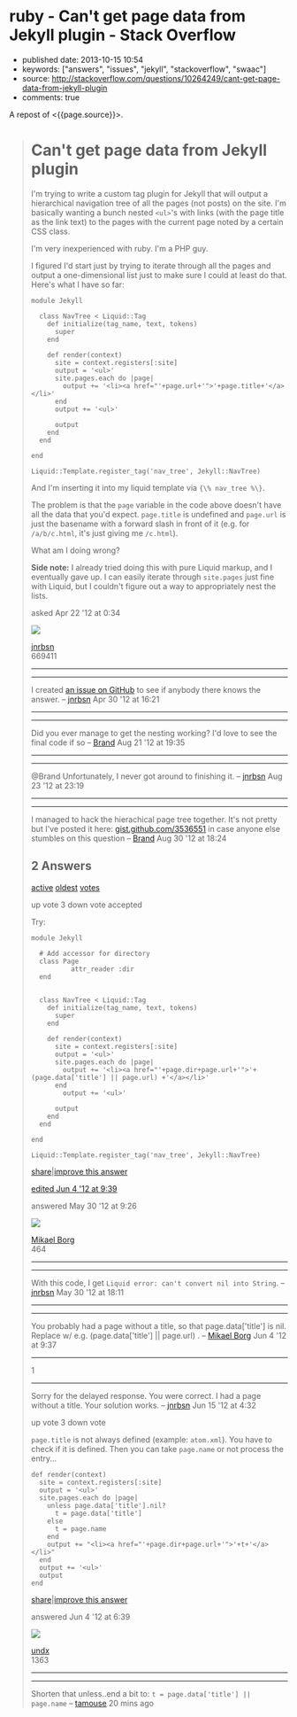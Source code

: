 # ruby - Can't get page data from Jekyll plugin - Stack Overflow

- published date: 2013-10-15 10:54
- keywords: ["answers", "issues", "jekyll", "stackoverflow", "swaac"]
- source: http://stackoverflow.com/questions/10264249/cant-get-page-data-from-jekyll-plugin
- comments: true


A repost of <{{page.source}}>.



> # Can't get page data from Jekyll plugin
> 
> I'm trying to write a custom tag plugin for Jekyll that will output a hierarchical navigation tree of all the pages (not posts) on the site. I'm basically wanting a bunch nested `<ul>`'s with links (with the page title as the link text) to the pages with the current page noted by a certain CSS class.
> 
> I'm very inexperienced with ruby. I'm a PHP guy.
> 
> I figured I'd start just by trying to iterate through all the pages and output a one-dimensional list just to make sure I could at least do that. Here's what I have so far:
> 
>     module Jekyll
> 
>       class NavTree < Liquid::Tag
>         def initialize(tag_name, text, tokens)
>           super
>         end
> 
>         def render(context)
>           site = context.registers[:site]
>           output = '<ul>'
>           site.pages.each do |page|
>             output += '<li><a href="'+page.url+'">'+page.title+'</a></li>'
>           end
>           output += '<ul>'
> 
>           output
>         end
>       end
> 
>     end
> 
>     Liquid::Template.register_tag('nav_tree', Jekyll::NavTree)
> 
> And I'm inserting it into my liquid template via `{\% nav_tree %\}`.
> 
> The problem is that the `page` variable in the code above doesn't have all the data that you'd expect. `page.title` is undefined and `page.url` is just the basename with a forward slash in front of it (e.g. for `/a/b/c.html`, it's just giving me `/c.html`).
> 
> What am I doing wrong?
> 
> **Side note:** I already tried doing this with pure Liquid markup, and I eventually gave up. I can easily iterate through `site.pages` just fine with Liquid, but I couldn't figure out a way to appropriately nest the lists.
> 
> asked Apr 22 '12 at 0:34
> 
> [](/users/451201/jnrbsn)
> 
> ![](https://www.gravatar.com/avatar/08557ea48b0f92938bb0c01356ad606e?s=32&d=identicon&r=PG)
> 
> [jnrbsn](/users/451201/jnrbsn)  
>  669411
> 
>   -- ---
>       
>   -- ---
> 
> I created [an issue on GitHub](https://github.com/mojombo/jekyll/issues/548) to see if anybody there knows the answer. –  [jnrbsn](/users/451201/jnrbsn "669 reputation") Apr 30 '12 at 16:21
> 
>   -- ---
>       
>   -- ---
> 
> Did you ever manage to get the nesting working? I'd love to see the final code if so –  [Brand](/users/401096/brand "1412 reputation") Aug 21 '12 at 19:35
> 
>   -- ---
>       
>   -- ---
> 
> @Brand Unfortunately, I never got around to finishing it. –  [jnrbsn](/users/451201/jnrbsn "669 reputation") Aug 23 '12 at 23:19
> 
>   -- ---
>       
>   -- ---
> 
> I managed to hack the hierachical page tree together. It's not pretty but I've posted it here: [gist.github.com/3536551](https://gist.github.com/3536551) in case anyone else stumbles on this question –  [Brand](/users/401096/brand "1412 reputation") Aug 30 '12 at 18:24
> 
> 2 Answers
> ---------
> 
> [active](/questions/10264249/cant-get-page-data-from-jekyll-plugin?answertab=active#tab-top "Answers with the latest activity first") [oldest](/questions/10264249/cant-get-page-data-from-jekyll-plugin?answertab=oldest#tab-top "Answers in the order they were provided") [votes](/questions/10264249/cant-get-page-data-from-jekyll-plugin?answertab=votes#tab-top "Answers with the highest score first")
> 
> up vote 3 down vote accepted
> 
> Try:
> 
>     module Jekyll
> 
>       # Add accessor for directory
>       class Page
>               attr_reader :dir
>       end
> 
> 
>       class NavTree < Liquid::Tag
>         def initialize(tag_name, text, tokens)
>           super
>         end
> 
>         def render(context)
>           site = context.registers[:site]
>           output = '<ul>'
>           site.pages.each do |page|
>             output += '<li><a href="'+page.dir+page.url+'">'+(page.data['title'] || page.url) +'</a></li>'
>           end
>             output += '<ul>'
> 
>           output
>         end
>       end
> 
>     end
> 
>     Liquid::Template.register_tag('nav_tree', Jekyll::NavTree)
> 
> [share](/a/10813490 "short permalink to this answer")|[improve this answer](/posts/10813490/edit)
> 
> [edited Jun 4 '12 at 9:39](/posts/10813490/revisions "show all edits to this post")
> 
>   
> 
> answered May 30 '12 at 9:26
> 
> [](/users/1425619/mikael-borg)
> 
> ![](https://www.gravatar.com/avatar/1e1bf93381c676a431bc932e041b7e02?s=32&d=identicon&r=PG)
> 
> [Mikael Borg](/users/1425619/mikael-borg)  
>  464
> 
>   -- ---
>       
>   -- ---
> 
> With this code, I get `Liquid error: can't convert nil into String`. –  [jnrbsn](/users/451201/jnrbsn "669 reputation") May 30 '12 at 18:11
> 
>   -- ---
>       
>   -- ---
> 
> You probably had a page without a title, so that page.data['title'] is nil. Replace w/ e.g. (page.data['title'] || page.url) . –  [Mikael Borg](/users/1425619/mikael-borg "46 reputation") Jun 4 '12 at 9:37
> 
>   --- ---
>   1    
>   --- ---
> 
> Sorry for the delayed response. You were correct. I had a page without a title. Your solution works. –  [jnrbsn](/users/451201/jnrbsn "669 reputation") Jun 15 '12 at 4:32
> 
> up vote 3 down vote
> 
> `page.title` is not always defined (example: `atom.xml`). You have to check if it is defined. Then you can take `page.name` or not process the entry...
> 
>     def render(context)
>       site = context.registers[:site]
>       output = '<ul>'
>       site.pages.each do |page|
>         unless page.data['title'].nil?
>           t = page.data['title']
>         else
>           t = page.name
>         end
>         output += "<li><a href="'+page.dir+page.url+'">'+t+'</a></li>"
>       end
>       output += '<ul>'
>       output
>     end
> 
> [share](/a/10877244 "short permalink to this answer")|[improve this answer](/posts/10877244/edit)
> 
> answered Jun 4 '12 at 6:39
> 
> [](/users/690003/undx)
> 
> ![](https://www.gravatar.com/avatar/a171009618468e8caa6d327c52e1a000?s=32&d=identicon&r=PG)
> 
> [undx](/users/690003/undx)  
>  1363
> 
>   -- ---
>       
>   -- ---
> 
> Shorten that unless..end a bit to: `t = page.data['title'] || page.name` –  [tamouse](/users/742446/tamouse "314 reputation") 20 mins ago

